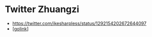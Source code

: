# Twitter Zhuangzi
- https://twitter.com/ikesharpless/status/1292154202672644097
- [[golink]]

[//begin]: # "Autogenerated link references for markdown compatibility"
[golink]: golink "golink"
[//end]: # "Autogenerated link references"